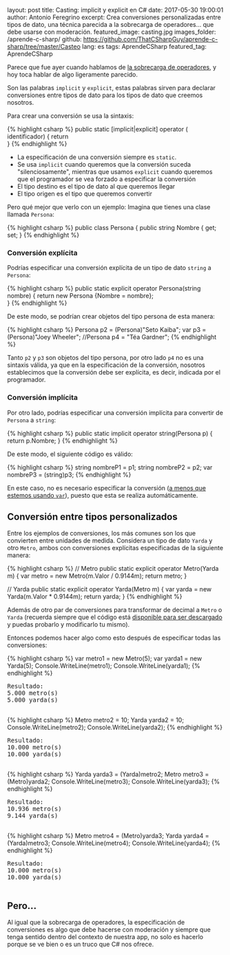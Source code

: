 layout: post
title: Casting: implicit y explicit en C#
date: 2017-05-30 19:00:01
author: Antonio Feregrino
excerpt: Crea conversiones personalizadas entre tipos de dato, una técnica parecida a la sobrecarga de operadores... que debe usarse con moderación.
featured_image: casting.jpg
images_folder: /aprende-c-sharp/
github: https://github.com/ThatCSharpGuy/aprende-c-sharp/tree/master/Casteo
lang: es
tags: AprendeCSharp
featured_tag: AprendeCSharp

Parece que fue ayer cuando hablamos de <a href="..\sobrecarga-operadores">la sobrecarga de operadores</a>, y hoy toca hablar de algo ligeramente parecido.

Son las palabras `implicit` y `explicit`, estas palabras sirven para declarar conversiones entre tipos de dato para los tipos de dato que creemos nosotros.

Para crear una conversión se usa la sintaxis:  

{% highlight csharp %}
public static [implicit|explicit] operator <tipo destino>(<tipo origen> identificador)
{
    return <instancia de tipo destino>    
}
{% endhighlight %}  

 - La especificación de una conversión siempre es `static`.
 - Se usa `implicit` cuando queremos que la conversión suceda "silenciosamente", mientras que usamos `explicit` cuando queremos que el programador se vea forzado a especificar la conversión
 - El tipo destino es el tipo de dato al que queremos llegar
 - El tipo origen es el tipo que queremos convertir  

Pero qué mejor que verlo con un ejemplo: Imagina que tienes una clase llamada `Persona`:  

{% highlight csharp %}
public class Persona
{
    public string Nombre { get; set; }
{% endhighlight %}  

### Conversión explícita  

Podrías especificar una conversión explícita de un tipo de dato `string` a `Persona`: 

{% highlight csharp %}
    public static explicit operator Persona(string nombre)
    {
        return new Persona {Nombre = nombre};    
    }
{% endhighlight %}  

De este modo, se podrían crear objetos del tipo persona de esta manera:  

{% highlight csharp %}
Persona p2 = (Persona)"Seto Kaiba";
var p3 = (Persona)"Joey Wheeler";
//Persona p4 = "Téa Gardner";
{% endhighlight %}  

Tanto `p2` y `p3` son objetos del tipo persona, por otro lado `p4` no es una sintaxis válida, ya que en la especificación de la conversión, nosotros establecimos que la conversión debe ser explícita, es decir, indicada por el programador.  

### Conversión implícita  

Por otro lado, podrías especificar una conversión implícita para convertir de `Persona` a `string`:

{% highlight csharp %}
    public static implicit operator string(Persona p)
    {
        return p.Nombre;
    }
{% endhighlight %}  

De este modo, el siguiente código es válido:

{% highlight csharp %}
string nombreP1 = p1;
string nombreP2 = p2;
var nombreP3 = (string)p3;
{% endhighlight %}  

En este caso, no es necesario especificar la conversión (<a href="..\var-en-c-sharp">a menos que estemos usando <code>var</code></a>), puesto que esta se realiza automáticamente.

## Conversión entre tipos personalizados  

Entre los ejemplos de conversiones, los más comunes son los que convierten entre unidades de medida. Considera un tipo de dato `Yarda` y otro `Metro`, ambos con conversiones explícitas especificadas de la siguiente manera:  

{% highlight csharp %}
// Metro
public static explicit operator Metro(Yarda m)
{
    var metro = new Metro(m.Valor / 0.9144m);
    return metro;
}

// Yarda
public static explicit operator Yarda(Metro m)
{
    var yarda = new Yarda(m.Valor * 0.9144m);
    return yarda;
}
{% endhighlight %}  

Además de otro par de conversiones para transformar de decimal a `Metro` o `Yarda` (recuerda siempre que el código está <a href="https://github.com/ThatCSharpGuy/aprende-c-sharp/tree/master/Casteo" target="_blank">disponible para ser descargado</a> y puedas probarlo y modificarlo tu mismo).

Entonces podemos hacer algo como esto después de especificar todas las conversiones: 

<div class="pure-g">
    <div class="pure-u-1-2">
{% highlight csharp %}
var metro1 = new Metro(5);
var yarda1 = new Yarda(5);
Console.WriteLine(metro1);
Console.WriteLine(yarda1);
{% endhighlight %} 
	</div>
    <div class="pure-u-1-2"> 
<pre>
Resultado:
5.000 metro(s)
5.000 yarda(s)

</pre>  
</div>
</div>

<div class="pure-g">
    <div class="pure-u-1-2">
{% highlight csharp %}
Metro metro2 = 10;
Yarda yarda2 = 10;
Console.WriteLine(metro2);
Console.WriteLine(yarda2);
{% endhighlight %}  
	</div>
    <div class="pure-u-1-2">
<pre>
Resultado:
10.000 metro(s)
10.000 yarda(s)

</pre> 
</div>
</div> 

<div class="pure-g">
    <div class="pure-u-1-2">
{% highlight csharp %}
Yarda yarda3 = (Yarda)metro2;
Metro metro3 = (Metro)yarda2;
Console.WriteLine(metro3);
Console.WriteLine(yarda3);
{% endhighlight %} 
	</div>
    <div class="pure-u-1-2"> 
<pre>
Resultado:
10.936 metro(s)
9.144 yarda(s)

</pre>  
</div>
</div>

<div class="pure-g">
    <div class="pure-u-1-2">
{% highlight csharp %}
Metro metro4 = (Metro)yarda3;
Yarda yarda4 = (Yarda)metro3;
Console.WriteLine(metro4);
Console.WriteLine(yarda4);
{% endhighlight %}  
	</div>
    <div class="pure-u-1-2">
<pre>
Resultado:
10.000 metro(s)
10.000 yarda(s)

</pre>
</div>
</div>

## Pero...  

Al igual que la sobrecarga de operadores, la especificación de conversiones es algo que debe hacerse con moderación y siempre que tenga sentido dentro del contexto de nuestra app, no solo es hacerlo porque se ve bien o es un truco que C# nos ofrece.